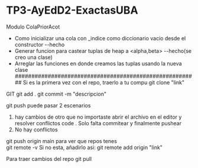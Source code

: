 # TP3-AyEdD2-ExactasUBA

Modulo ColaPriorAcot
 - Como inicializar una cola con _indice como diccionario vacio desde el constructor --hecho
 - Generar funcion para castear tuplas de heap a <alpha,beta> --hecho(se creo una clase)
 - Arreglar las funciones en donde creamos las tuplas usando la nueva clase
########################################################
Si es la primera vez con el repo, traerlo a tu compu
 git clone "link"

GIT
git add .
git commit -m "descripcion"

 
  git push
  puede pasar 2 escenarios
1. hay cambios de otro que no importaste
  abrir el archivo en el editor y resolver conflictos
  code .
  Solo falta commitear y finalmente pushear
2. No hay conflictos

 git push origin main
 para ver que repos tenes  
 git remote -v
 Si no esta, añadirlo asi:
 git remote add origin "link"

 Para traer cambios del repo
 git pull
